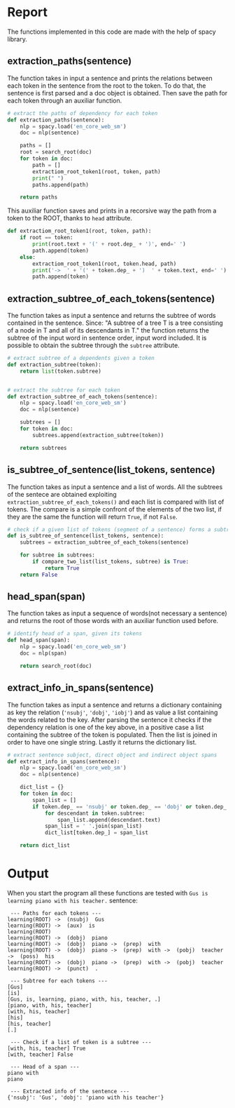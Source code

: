 # Report

The functions implemented in this code are made with the help of spacy library.

## extraction_paths(sentence)
The function takes in input a sentence and prints the relations between each token in the sentence from the root to the token.
To do that, the sentence is first parsed and a doc object is obtained. Then save the path for each token through an auxiliar function.

```python
# extract the paths of dependency for each token
def extraction_paths(sentence):
    nlp = spacy.load('en_core_web_sm')
    doc = nlp(sentence)

    paths = []
    root = search_root(doc)
    for token in doc:
        path = []
        extractiom_root_token1(root, token, path)
        print(" ")
        paths.append(path)

    return paths
```

This auxiliar function saves and prints in a recorsive way the path from a token to the ROOT, thanks to `head` attribute.

```python
def extractiom_root_token1(root, token, path):
    if root == token:
        print(root.text + '(' + root.dep_ + ')', end=' ')
        path.append(token)
    else:
        extractiom_root_token1(root, token.head, path)
        print('->  ' + '(' + token.dep_ + ')  ' + token.text, end=' ')
        path.append(token)
```
## extraction_subtree_of_each_tokens(sentence)
The function takes as input a sentence and returns the subtree of words contained in the sentence.
Since: "A subtree of a tree T is a tree consisting of a node in T and all of its descendants in T." the function returns the subtree of the input word in sentence order, input word included.
It is possible to obtain the subtree through the `subtree` attribute.

```python
# extract subtree of a dependents given a token
def extraction_subtree(token):
    return list(token.subtree)


# extract the subtree for each token
def extraction_subtree_of_each_tokens(sentence):
    nlp = spacy.load('en_core_web_sm')
    doc = nlp(sentence)

    subtrees = []
    for token in doc:
        subtrees.append(extraction_subtree(token))

    return subtrees
```

## is_subtree_of_sentence(list_tokens, sentence)
The function takes as input a sentence and a list of words. 
All the subtrees of the sentece are obtained exploiting `extraction_subtree_of_each_tokens()` and 
 each list is compared with list of tokens. The compare is a simple confront of the elements of the two list, if they are the same the function will return `True`, if not `False`.

```python
# check if a given list of tokens (segment of a sentence) forms a subtree
def is_subtree_of_sentence(list_tokens, sentence):
    subtrees = extraction_subtree_of_each_tokens(sentence)

    for subtree in subtrees:
        if compare_two_list(list_tokens, subtree) is True:
            return True
    return False

```

## head_span(span)
The function takes as input a sequence of words(not necessary a sentence) and returns the root of those words with an auxiliar function used before.


```python
# identify head of a span, given its tokens
def head_span(span):
    nlp = spacy.load('en_core_web_sm')
    doc = nlp(span)

    return search_root(doc)
```

## extract_info_in_spans(sentence)
The function takes as input a sentence and returns a dictionary containing as key the relation (`'nsubj'`, `'dobj'`, `'iobj'`) and as value a list containing the words related to the key.
After parsing the sentence it checks if the dependency relation is one of the key above, in a positive case a list containing the subtree of the token is populated. Then the list is joined in order to have one single string. 
Lastly it returns the dictionary list.

```python
# extract sentence subject, direct object and indirect object spans
def extract_info_in_spans(sentence):
    nlp = spacy.load('en_core_web_sm')
    doc = nlp(sentence)

    dict_list = {}
    for token in doc:
        span_list = []
        if token.dep_ == 'nsubj' or token.dep_ == 'dobj' or token.dep_ == 'iobj':
            for descendant in token.subtree:
                span_list.append(descendant.text)
            span_list = ' '.join(span_list)
            dict_list[token.dep_] = span_list

    return dict_list
```
# Output
When you start the program all these functions are tested with `Gus is learning piano with his teacher.` sentence:
```
 --- Paths for each tokens ---
learning(ROOT) ->  (nsubj)  Gus  
learning(ROOT) ->  (aux)  is  
learning(ROOT)  
learning(ROOT) ->  (dobj)  piano  
learning(ROOT) ->  (dobj)  piano ->  (prep)  with  
learning(ROOT) ->  (dobj)  piano ->  (prep)  with ->  (pobj)  teacher ->  (poss)  his  
learning(ROOT) ->  (dobj)  piano ->  (prep)  with ->  (pobj)  teacher  
learning(ROOT) ->  (punct)  .  

 --- Subtree for each tokens ---
[Gus]
[is]
[Gus, is, learning, piano, with, his, teacher, .]
[piano, with, his, teacher]
[with, his, teacher]
[his]
[his, teacher]
[.]

 --- Check if a list of token is a subtree ---
[with, his, teacher] True
[with, teacher] False

 --- Head of a span ---
piano with
piano

 --- Extracted info of the sentence ---
{'nsubj': 'Gus', 'dobj': 'piano with his teacher'}
```
